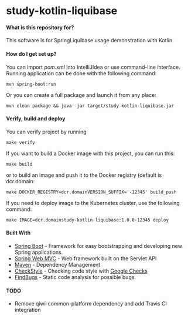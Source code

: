 # study-kotlin-liquibase #


#### What is this repository for? ####

This software is for SpringLiquibase usage demonstration with Kotlin.

#### How do I get set up? ####

You can import *pom.xml* into IntelliJIdea or use command-line interface.
Running application can be done with the following command:
```
mvn spring-boot:run
```

Or you can create a full package and launch it from any place:
```
mvn clean package && java -jar target/study-kotlin-liquibase.jar
```


#### Verify, build and deploy ####

You can verify project by running
```
make verify
```

If you want to build a Docker image with this project, you can run this:
```
make build
```

or to build an image and push it to the Docker registry (default is dcr.domain:
```
make DOCKER_REGISTRY=dcr.domainVERSION_SUFFIX='-12345' build_push
```

If you need to deploy image to the Kubernetes cluster, use the following command:
```
make IMAGE=dcr.domainstudy-kotlin-liquibase:1.0.0-12345 deploy
```


#### Built With ####

* [Spring Boot](https://projects.spring.io/spring-boot/) - Framework for easy bootstrapping and developing new Spring applications.
* [Spring Web MVC](https://docs.spring.io/spring/docs/current/spring-framework-reference/web.html) - Web framework built on the Servlet API
* [Maven](https://maven.apache.org/) - Dependency Management
* [CheckStyle](http://checkstyle.sourceforge.net/) - Checking code style with [Google Checks](https://github.com/checkstyle/checkstyle/blob/master/src/main/resources/google_checks.xml)
* [FindBugs](http://findbugs.sourceforge.net/) - Static code analysis for possible bugs


#### TODO ####
* Remove qiwi-common-platform dependency and add Travis CI integration
